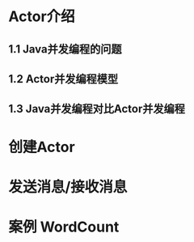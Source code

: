 # Actor介绍
## 1.1 Java并发编程的问题

## 1.2 Actor并发编程模型

## 1.3 Java并发编程对比Actor并发编程

# 创建Actor

# 发送消息/接收消息

# 案例 WordCount